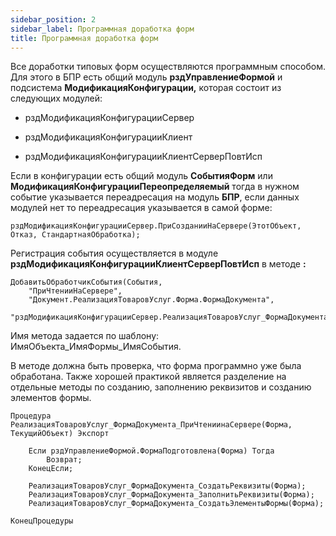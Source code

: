```yaml
---
sidebar_position: 2
sidebar_label: Программная доработка форм
title: Программная доработка форм
---
```


Все доработки типовых форм осуществляются программным способом. Для этого в БПР есть общий модуль **рздУправлениеФормой** и подсистема **МодификацияКонфигурации,** которая состоит из следующих модулей:

* рздМодификацияКонфигурацииСервер

* рздМодификацияКонфигурацииКлиент

* рздМодификацияКонфигурацииКлиентСерверПовтИсп

Если в конфигурации есть общий модуль **СобытияФорм** или **МодификацияКонфигурацииПереопределяемый** тогда в нужном событие указывается переадресация на модуль **БПР**, если данных модулей нет то переадресация указывается в самой форме:

`рздМодификацияКонфигурацииСервер.ПриСозданииНаСервере(ЭтотОбъект, Отказ, СтандартнаяОбработка);`

Регистрация события осуществляется  в модуле **рздМодификацияКонфигурацииКлиентСерверПовтИсп** в методе **:**

```
ДобавитьОбработчикСобытия(События,
	"ПриЧтенииНаСервере",
	"Документ.РеализацияТоваровУслуг.Форма.ФормаДокумента",
	"рздМодификацияКонфигурацииСервер.РеализацияТоваровУслуг_ФормаДокумента_ПриЧтениинаСервере");
```

Имя метода задается по шаблону: ИмяОбъекта_ИмяФормы_ИмяСобытия.

В методе должна быть проверка, что форма программно уже была обработана. Также хорошей практикой является разделение на отдельные методы по созданию, заполнению реквизитов и созданию элементов формы.

```
Процедура РеализацияТоваровУслуг_ФормаДокумента_ПриЧтениинаСервере(Форма, ТекущийОбъект) Экспорт
	
	Если рздУправлениеФормой.ФормаПодготовлена(Форма) Тогда
		Возврат;
	КонецЕсли;
	
	РеализацияТоваровУслуг_ФормаДокумента_СоздатьРеквизиты(Форма);
	РеализацияТоваровУслуг_ФормаДокумента_ЗаполнитьРеквизиты(Форма);
	РеализацияТоваровУслуг_ФормаДокумента_СоздатьЭлементыФормы(Форма);
	
КонецПроцедуры
```